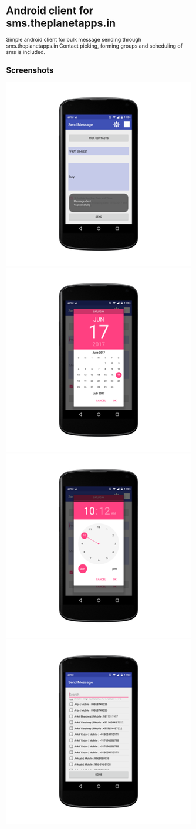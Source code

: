# Android client for sms.theplanetapps.in

Simple android client for bulk message sending through sms.theplanetapps.in
Contact picking, forming groups and scheduling of sms is included.

## Screenshots

![Landing](https://github.com/Nikhil12321/sms-theplanetapps/blob/master/app/src/main/res/mipmap-hdpi/4.png)
![Date Pick](https://github.com/Nikhil12321/sms-theplanetapps/blob/master/app/src/main/res/mipmap-hdpi/3.png)
![Time pick](https://github.com/Nikhil12321/sms-theplanetapps/blob/master/app/src/main/res/mipmap-hdpi/2.png)
![Contact pick](https://github.com/Nikhil12321/sms-theplanetapps/blob/master/app/src/main/res/mipmap-hdpi/1.png)

